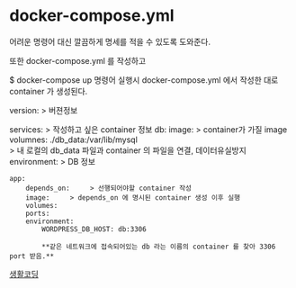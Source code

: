 docker-compose.yml
======

어려운 명령어 대신 깔끔하게 명세를 적을 수 있도록 도와준다.

또한 docker-compose.yml 를 작성하고

$ docker-compose up 명령어 실행시 docker-compose.yml 에서 작성한 대로 container 가 생성된다.


version:   > 버젼정보

services:   > 작성하고 싶은 container 정보
    db:
        image:    > container가 가질 image
        volumnes: ./db_data:/var/lib/mysql   
        >  내 로컬의 db_data 파일과 container 의 파일을 연결, 데이터유실방지
        environment:    > DB 정보

    app:
        depends_on:     > 선행되어야할 container 작성
        image:     > depends_on 에 명시된 container 생성 이후 실행
        volumes:
        ports:    
        environment:
            WORDPRESS_DB_HOST: db:3306

            **같은 네트워크에 접속되어있는 db 라는 이름의 container 를 찾아 3306 port 받음.**

[생활코딩](https://www.youtube.com/watch?v=EK6iYRCIjYs)